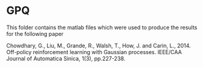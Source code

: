 # GPQ
This folder contains the matlab files which were used to produce the results for the following paper

Chowdhary, G., Liu, M., Grande, R., Walsh, T., How, J. and Carin, L., 2014. Off-policy reinforcement learning with Gaussian processes. IEEE/CAA Journal of Automatica Sinica, 1(3), pp.227-238.
